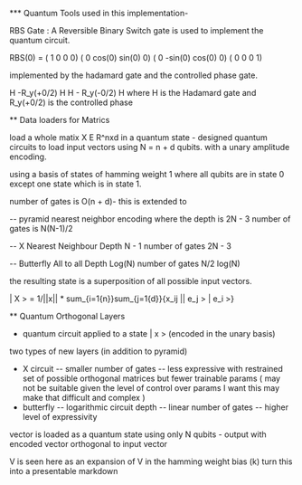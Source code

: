 *** Quantum Tools used in this implementation- 

RBS Gate : A Reversible Binary Switch gate is used to implement the quantum circuit. 

RBS(0) = ( 1    0   0       0)
        (  0 cos(0) sin(0)  0)
        (  0 -sin(0) cos(0) 0)
        (  0    0       0   1)

implemented by the hadamard gate and the controlled phase gate.

H -R_y(+0/2) H
H - R_y(-0/2) H
where H is the Hadamard gate and R_y(+0/2) is the controlled phase

** Data loaders for Matrics 

load a whole matix X E R^nxd in a quantum state  - designed quantum circuits to load input vectors using N = n + d qubits. with a unary amplitude encoding.

using a basis of states of hamming weight 1 where all qubits are in state 0 except one state which is in state 1. 

number of gates is O(n + d)- this is extended to 

-- pyramid nearest neighbor encoding where the depth is 2N - 3 number of gates is N(N-1)/2

-- X Nearest Neighbour Depth N - 1 number of gates 2N - 3

-- Butterfly All to all Depth Log(N) number of gates N/2 log(N)

the resulting state is a superposition of all possible input vectors.

| X > = 1/||x|| * sum_{i=1{n}}sum_{j=1{d}}{x_ij || e_j > | e_i >}

** Quantum Orthogonal Layers 
- quantum circuit applied to a state | x > (encoded in the unary basis) 

two types of new layers (in addition to pyramid) 
- X circuit
        -- smaller number of gates 
        -- less expressive with restrained set of possible orthogonal matrices but fewer trainable params ( may not be suitable given the level of control over params I want this may make that difficult and complex )
- butterfly
        -- logarithmic circuit depth 
        -- linear number of gates 
        -- higher level of expressivity

vector is loaded as a quantum state using only N qubits - output with encoded vector orthogonal to input vector

V is seen here as an expansion of V in the hamming weight bias (k) turn this into a presentable markdown